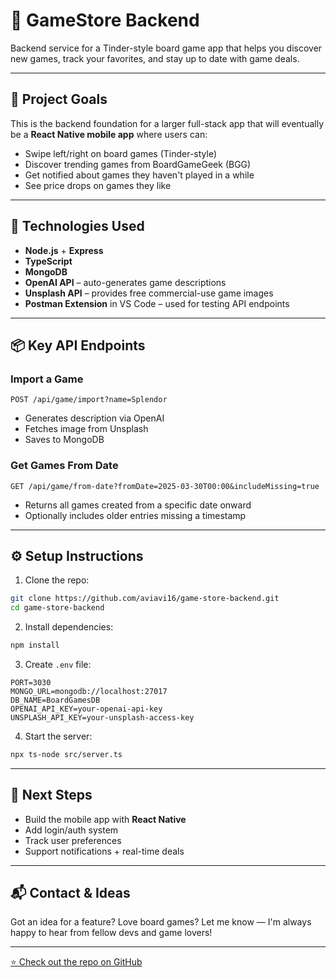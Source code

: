 # 🎲 GameStore Backend

Backend service for a Tinder-style board game app that helps you discover new games, track your favorites, and stay up to date with game deals.

---

## 🚀 Project Goals

This is the backend foundation for a larger full-stack app that will eventually be a **React Native mobile app** where users can:

- Swipe left/right on board games (Tinder-style)
- Discover trending games from BoardGameGeek (BGG)
- Get notified about games they haven't played in a while
- See price drops on games they like

---

## 🔧 Technologies Used

- **Node.js** + **Express**
- **TypeScript**
- **MongoDB**
- **OpenAI API** – auto-generates game descriptions
- **Unsplash API** – provides free commercial-use game images
- **Postman Extension** in VS Code – used for testing API endpoints

---

## 📦 Key API Endpoints

### Import a Game
```http
POST /api/game/import?name=Splendor
```
- Generates description via OpenAI
- Fetches image from Unsplash
- Saves to MongoDB

### Get Games From Date
```http
GET /api/game/from-date?fromDate=2025-03-30T00:00&includeMissing=true
```
- Returns all games created from a specific date onward
- Optionally includes older entries missing a timestamp

---

## ⚙️ Setup Instructions

1. Clone the repo:
```bash
git clone https://github.com/aviavi16/game-store-backend.git
cd game-store-backend
```

2. Install dependencies:
```bash
npm install
```

3. Create `.env` file:
```env
PORT=3030
MONGO_URL=mongodb://localhost:27017
DB_NAME=BoardGamesDB
OPENAI_API_KEY=your-openai-api-key
UNSPLASH_API_KEY=your-unsplash-access-key
```

4. Start the server:
```bash
npx ts-node src/server.ts
```

---

## 🧭 Next Steps

- Build the mobile app with **React Native**
- Add login/auth system
- Track user preferences
- Support notifications + real-time deals

---

## 📬 Contact & Ideas

Got an idea for a feature? Love board games? Let me know — I'm always happy to hear from fellow devs and game lovers!

---

[⭐ Check out the repo on GitHub](https://github.com/aviavi16/game-store-backend)

